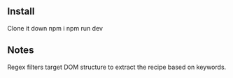 ## Install

Clone it down
npm i
npm run dev

## Notes

Regex filters target DOM structure to extract the recipe based on keywords.
